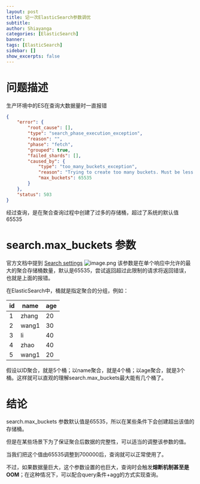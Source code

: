 ```yaml
---
layout: post
title: 记一次ElasticSearch参数调优
subtitle: 
author: Shiayanga
categories: [ElasticSearch]
banner:
tags: [ElasticSearch]
sidebar: []
show_excerpts: false
---
```


# 问题描述
生产环境中的ES在查询大数据量时一直报错

```json
{
	"error": {
		"root_cause": [],
		"type": "search_phase_execution_exception",
		"reason": "",
		"phase": "fetch",
		"grouped": true,
		"failed_shards": [],
		"caused_by": {
			"type": "too_many_buckets_exception",
			"reason": "Trying to create too many buckets. Must be less than or equal to: [65535] but was [65536]. This limit can be set by changing the [search.max_buckets] cluster level setting.",
			"max_buckets": 65535
		}
	},
	"status": 503
}
```
经过查询，是在聚合查询过程中创建了过多的存储桶，超过了系统的默认值65535
# search.max_buckets 参数
官方文档中提到 [Search settings](https://www.elastic.co/guide/en/elasticsearch/reference/current/search-settings.html#search-settings-max-buckets)
![image.png](https://pic-lee.oss-cn-beijing.aliyuncs.com/202501031001969.png)
该参数是在单个响应中允许的最大的聚合存储桶数量，默认是65535，尝试返回超过此限制的请求将返回错误，也就是上面的报错。

在ElasticSearch中，桶就是指定聚合的分组，例如：

| id  | name  | age |
| --- | ----- | --- |
| 1   | zhang | 20  |
| 2   | wang1 | 30  |
| 3   | li    | 40  |
| 4   | zhao  | 40  |
| 5   | wang1 | 20  |
假设以ID聚合，就是5个桶；以name聚合，就是4个桶；以age聚合，就是3个桶。这样就可以直观的理解search.max_buckets最大能有几个桶了。

# 结论
search.max_buckets 参数默认值是65535，所以在某些条件下会创建超出该值的存储桶。

但是在某些场景下为了保证聚合后数据的完整性，可以适当的调整该参数的值。

当我们把这个值由65535调整到700000后，查询就可以正常使用了。

不过，如果数据量巨大，这个参数设置的也巨大，查询时会触发**熔断机制甚至是OOM**；在这种情况下，可以配合query条件+agg的方式实现查询。
